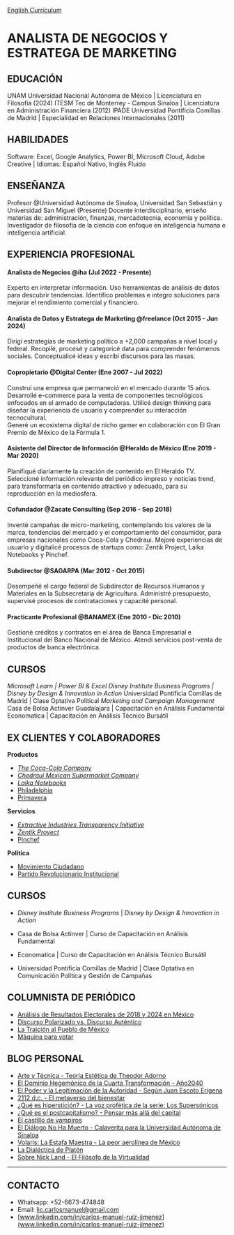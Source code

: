 [English Curriculum](./index.html)

# ANALISTA DE NEGOCIOS Y ESTRATEGA DE MARKETING

## EDUCACIÓN
UNAM Universidad Nacional Autónoma de México 	 |    	Licenciatura en Filosofía 			    (2024)
ITESM Tec de Monterrey - Campus Sinaloa            	 |	Licenciatura en Administración Financiera 	    (2012)
IPADE Universidad Pontificia Comillas de Madrid     	 |      	Especialidad en Relaciones Internacionales 	    (2011)

## HABILIDADES
Software: Excel, Google Analytics, Power BI, Microsoft Cloud, Adobe Creative   |    Idiomas: Español Nativo,  Inglés Fluido

## ENSEÑANZA
Profesor @Universidad Autónoma de Sinaloa, Universidad San Sebastián y Universidad San Miguel	           (Presente) 
Docente interdisciplinario, enseño materias de: administración, finanzas, mercadotecnia, economía y política.
Investigador de filosofía de la ciencia con enfoque en inteligencia humana e inteligencia artificial.

## EXPERIENCIA PROFESIONAL
#### Analista de Negocios @iha					  				       (Jul 2022 - Presente)
Experto en interpretar información. Uso herramientas de análisis de datos para descubrir tendencias.
Identifico problemas e integro soluciones para mejorar el rendimiento comercial y financiero.

#### Analista de Datos y Estratega de Marketing @freelance	     	          		           	      (Oct 2015 - Jun 2024)
Dirigí estrategias de marketing político a +2,000 campañas a nivel local y federal. 
Recopilé, procesé y categoricé data para comprender fenómenos sociales. 
Conceptualicé ideas y escribí discursos para las masas. 

#### Copropietario @Digital Center 					            		 	     	      (Ene 2007 - Jul 2022)
Construí una empresa que permaneció en el mercado durante 15 años. 
Desarrollé e-commerce para la venta de componentes tecnológicos enfocados en el armado de computadoras. 
Utilicé design thinking para diseñar la experiencia de usuario y comprender su interacción tecnocultural.  
Generé un ecosistema digital de nicho gamer en colaboración con El Gran Premio de México de la Fórmula 1.

#### Asistente del Director de Información @Heraldo de México 	   	             		    (Ene 2019 - Mar 2020)
Planifiqué diariamente la creación de contenido en El Heraldo TV. 
Seleccioné información relevante del periódico impreso y noticias trend, para transformarla en contenido atractivo y adecuado, para su reproducción en la mediosfera. 

#### Cofundador @Zacate Consulting 			          		             		    (Sep 2016 - Sep 2018)
Inventé campañas de micro-marketing, contemplando los valores de la marca, tendencias del mercado y el comportamiento del consumidor, para empresas nacionales como Coca-Cola y Chedraui. 
Mejoré experiencias de usuario y digitalicé procesos de startups como: Zentik Project, Laika Notebooks y Pinchef. 

#### Subdirector @SAGARPA    						                		     (Mar 2012 - Oct 2015)
Desempeñé el cargo federal de Subdirector de Recursos Humanos y Materiales en la Subsecretaria de Agricultura.
Administré presupuesto, supervisé procesos de contrataciones y capacité personal.

#### Practicante Profesional @BANAMEX				                	  		     (Ene 2010 - Dic 2010)
Gestioné créditos y contratos en el área de Banca Empresarial e Institucional del Banco Nacional de México. 
Atendí servicios post-venta de productos de banca electrónica.

## CURSOS
_Microsoft Learn 					|	Power BI & Excel_
_Disney Institute Business Programs 		| 	Disney by Design & Innovation in Action_
Universidad Pontificia Comillas de Madrid		| 	Clase Optativa Political _Marketing and Campaign Management_
Casa de Bolsa Actinver Guadalajara		| 	Capacitación en Análisis Fundamental
Economatica 					| 	Capacitación en Análisis Técnico Bursátil

## EX CLIENTES Y COLABORADORES

**Productos**
-  [_The Coca-Cola Company_](https://www.coca-cola.com/mx/es)
-  [_Chedraui Mexican Supermarket Company_](https://www.chedraui.com.mx/)
-  [_Laika Notebooks_](https://www.instagram.com/laikanotebooks/)
-  [Philadelphia](https://www.instagram.com/philadelphiamx/?hl=en)
-  [Primavera](https://www.instagram.com/primavera.mx/)



**Servicios**
-  [_Extractive Industries Transparency Initiative_](https://eiti.org/)
-  [_Zentik Proyect_](https://www.instagram.com/zentikproject/)
-  [Pinchef](https://www.instagram.com/pinchefmx/)


**Política**
-  [Movimiento Ciudadano](https://movimientociudadano.mx/)
-  [Partido Revolucionario Institucional](https://pri.org.mx/ElPartidoDeMexico/)



## CURSOS

- _Disney Institute Business Programs_ | _Disney by Design & Innovation in Action_ 

- Casa de Bolsa Actinver | Curso de Capacitación en Análisis Fundamental

- Economatica | Curso de Capacitación en Análisis Técnico Bursátil
  
- Universidad Pontificia Comillas de Madrid | Clase Optativa en Comunicación Política y Gestión de Campañas 


## COLUMNISTA DE PERIÓDICO
- [Análisis de Resultados Electorales de 2018 y 2024 en México](https://politikmnte.com/2024/06/analisis-de-resultados-electorales-de-2018-y-2024-en-mexico/)
- [Discurso Polarizado vs. Discurso Auténtico](https://politikmnte.com/2024/04/discurso-polarizado-vs-discurso-autentico/)
- [La Traición al Pueblo de México](https://politikmnte.com/2024/04/la-traicion-al-pueblo-de-mexico/) 
- [Máquina para votar](https://politikmnte.com/2024/03/maquina-para-votar/) 

## BLOG PERSONAL

- [Arte y Técnica - Teoría Estética de Theodor Adorno](https://hipersticion.substack.com/p/arte-y-tecnica-adorno)
- [El Dominio Hegemónico de la Cuarta Transformación - Año2040](https://hipersticion.substack.com/p/el-dominio-hegemonico-de-la-cuarta)
- [El Poder y la Legitimación de la Autoridad - Según Juan Escoto Erígena](https://hipersticion.substack.com/p/el-poder-y-la-legitimacion-de-la)
- [2112 d.c. - El metaverso del bienestar](https://hipersticion.substack.com/p/2112-dc)
- [¿Qué es hiperstición? - La voz profética de la serie: Los Supersónicos](https://hipersticion.substack.com/p/que-es-hipersticion)
- [¿Qué es el postcapitalismo? - Pensar más allá del capital](https://hipersticion.substack.com/p/que-es-el-postcapitalismo)
- [El castillo de vampiros](https://hipersticion.substack.com/p/el-castillo-de-vampiros)
- [El Diálogo No Ha Muerto - Calaverita para la Universidad Autónoma de Sinaloa](https://hipersticion.substack.com/p/el-dialogo-no-ha-muerto)
- [Volaris: La Estafa Maestra - La peor aerolínea de México](https://hipersticion.substack.com/p/volaris-la-estafa-maestra)
- [La Dialéctica de Platón](https://hipersticion.substack.com/p/la-dialectica-de-platon)
- [Sobre Nick Land - El Filósofo de la Virtualidad](https://hipersticion.substack.com/p/sobrenickland)

***

## CONTACTO

- Whatsapp: +52-6673-474848
- Email: lic.carlosmanuel@gmail.com
- [www.linkedin.com/in/carlos-manuel-ruiz-jimenez](www.linkedin.com/in/carlos-manuel-ruiz-jimenez)
